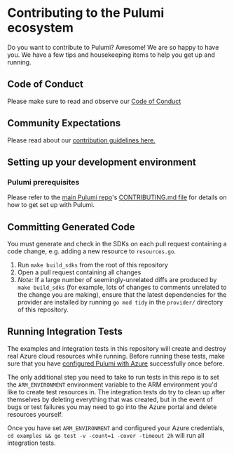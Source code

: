 # Contributing to the Pulumi ecosystem

Do you want to contribute to Pulumi? Awesome! We are so happy to have you.
We have a few tips and housekeeping items to help you get up and running.

## Code of Conduct

Please make sure to read and observe our [Code of Conduct](./CODE-OF-CONDUCT.md)

## Community Expectations

Please read about our [contribution guidelines here.](https://github.com/pulumi/pulumi/blob/master/CONTRIBUTING.md#communications)

## Setting up your development environment

### Pulumi prerequisites

Please refer to the [main Pulumi repo](https://github.com/pulumi/pulumi/)'s [CONTRIBUTING.md file](
https://github.com/pulumi/pulumi/blob/master/CONTRIBUTING.md#developing) for details on how to get set up with Pulumi.

## Committing Generated Code

You must generate and check in the SDKs on each pull request containing a code change, e.g. adding a new resource to `resources.go`.

1. Run `make build_sdks` from the root of this repository
1. Open a pull request containing all changes
1. *Note:* If a large number of seemingly-unrelated diffs are produced by `make build_sdks` (for example, lots of changes to comments unrelated to the change you are making), ensure that the latest dependencies for the provider are installed by running `go mod tidy` in the `provider/` directory of this repository.

## Running Integration Tests

The examples and integration tests in this repository will create and destroy real Azure
cloud resources while running. Before running these tests, make sure that you have
[configured Pulumi with Azure](https://pulumi.io/install/azure.html) successfully once before.

The only additional step you need to take to run tests in this repo is to set the
`ARM_ENVIRONMENT` environment variable to the ARM environment you'd like to create test resources in.
The integration tests do try to clean up after themselves by deleting everything that was
created, but in the event of bugs or test failures you may need to go into the Azure portal
and delete resources yourself.

Once you have set `ARM_ENVIRONMENT` and configured your Azure credentials, 
`cd examples && go test -v -count=1 -cover -timeout 2h` will run all integration tests.
